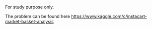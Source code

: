 For study purpose only.

The problem can be found here
https://www.kaggle.com/c/instacart-market-basket-analysis
